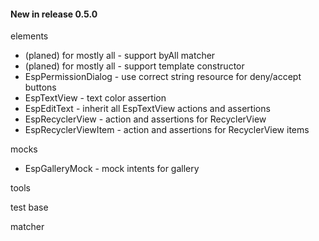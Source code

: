#### New in release 0.5.0

elements

* (planed) for mostly all - support byAll matcher
* (planed) for mostly all - support template constructor
* EspPermissionDialog - use correct string resource for deny/accept buttons
* EspTextView - text color assertion
* EspEditText - inherit all EspTextView actions and assertions
* EspRecyclerView - action and assertions for RecyclerView
* EspRecyclerViewItem - action and assertions for RecyclerView items

mocks

* EspGalleryMock - mock intents for gallery

tools

test base

matcher
